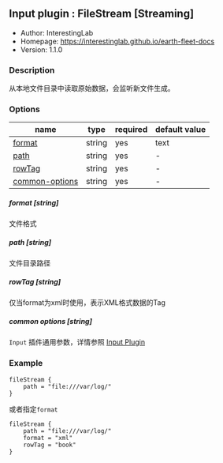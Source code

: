 ## Input plugin : FileStream [Streaming]

* Author: InterestingLab
* Homepage: https://interestinglab.github.io/earth-fleet-docs
* Version: 1.1.0

### Description

从本地文件目录中读取原始数据，会监听新文件生成。

### Options

| name | type | required | default value |
| --- | --- | --- | --- |
| [format](#format-string) | string | yes | text |
| [path](#path-string) | string | yes | - |
| [rowTag](#rowtag-string) | string | yes | - |
| [common-options](#common-options-string)| string | yes | - |


##### format [string]

文件格式


##### path [string]

文件目录路径


##### rowTag [string]

仅当format为xml时使用，表示XML格式数据的Tag

##### common options [string]

`Input` 插件通用参数，详情参照 [Input Plugin](/zh-cn/v1/configuration/input-plugin)


### Example

```
fileStream {
    path = "file:///var/log/"
}
```

或者指定`format`

```
fileStream {
    path = "file:///var/log/"
    format = "xml"
    rowTag = "book"
}
```
